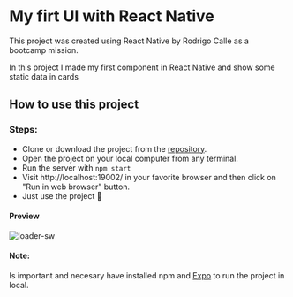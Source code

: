# My firt UI with React Native

This project was created using React Native by Rodrigo Calle as a bootcamp mission.


In this project I made my first component in React Native and show some static data in cards

## How to use this project
### Steps: 
* Clone or download the project from the [repository](https://github.com/rodrigo-calle/primerUI-react-native).
* Open the project on your local computer from any terminal.
* Run the server with `npm start` 
* Visit http://localhost:19002/ in your favorite browser and then click on "Run in web browser" button.
* Just use the project 👾 


#### Preview
![loader-sw](https://i.ibb.co/7g1hfLr/frame.png)


#### Note: 

Is important and necesary have installed npm and [Expo](https://expo.dev/) to run the project in local.


